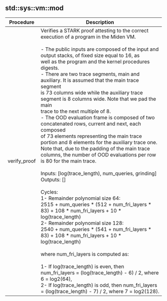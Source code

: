 
## std::sys::vm::mod
| Procedure | Description |
| ----------- | ------------- |
| verify_proof | Verifies a STARK proof attesting to the correct execution of a program in the Miden VM.<br /><br />- The public inputs are composed of the input and output stacks, of fixed size equal to 16, as<br />well as the program and the kernel procedures digests.<br />- There are two trace segments, main and auxiliary. It is assumed that the main trace segment<br />is 73 columns wide while the auxiliary trace segment is 8 columns wide. Note that we pad the main<br />trace to the next multiple of 8.<br />- The OOD evaluation frame is composed of two concatenated rows, current and next, each composed<br />of 73 elements representing the main trace portion and 8 elements for the auxiliary trace one.<br />Note that, due to the padding of the main trace columns, the number of OOD evaluations per row<br />is 80 for the main trace.<br /><br />Inputs:  [log(trace_length), num_queries, grinding]<br />Outputs: []<br /><br />Cycles:<br />1- Remainder polynomial size 64:<br />2515 + num_queries * (512 + num_fri_layers * 83) + 108 * num_fri_layers + 10 * log(trace_length)<br />2- Remainder polynomial size 128:<br />2540 + num_queries * (541 + num_fri_layers * 83) + 108 * num_fri_layers + 10 * log(trace_length)<br /><br />where num_fri_layers is computed as:<br /><br />1- If log(trace_length) is even, then num_fri_layers = (log(trace_length) - 6) / 2, where 6 = log2(64),<br />2- If log(trace_length) is odd, then num_fri_layers = (log(trace_length) - 7) / 2, where 7 = log2(128).<br /> |
